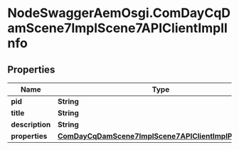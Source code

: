 # NodeSwaggerAemOsgi.ComDayCqDamScene7ImplScene7APIClientImplInfo

## Properties
Name | Type | Description | Notes
------------ | ------------- | ------------- | -------------
**pid** | **String** |  | [optional] 
**title** | **String** |  | [optional] 
**description** | **String** |  | [optional] 
**properties** | [**ComDayCqDamScene7ImplScene7APIClientImplProperties**](ComDayCqDamScene7ImplScene7APIClientImplProperties.md) |  | [optional] 


